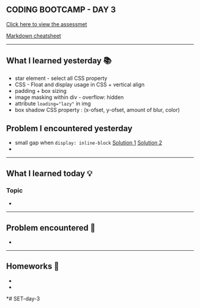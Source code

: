 ## CODING BOOTCAMP - DAY 3
[Click here to view the assessmet](#)

[Markdown cheatsheet](https://www.markdownguide.org/cheat-sheet/)

---

## What I learned yesterday 📚
* star element - select all CSS property
* CSS - Float and display usage in CSS + vertical align
* padding + box sizing
* image masking within div - overflow: hidden
* attribute `loading="lazy"` in img
* box shadow CSS property : (x-ofset, y-ofset, amount of blur, color)

## Problem I encountered yesterday
* small gap when `display: inline-block` [Solution 1](https://stackoverflow.com/questions/5078239/how-do-i-remove-the-space-between-inline-inline-block-elements) [Solution 2](https://css-tricks.com/fighting-the-space-between-inline-block-elements/)
* 

---

## What I learned today 💡
### Topic
* 

---

## Problem encountered 🧐
* 

---

## Homeworks 📝
*
*
*# SET-day-3
